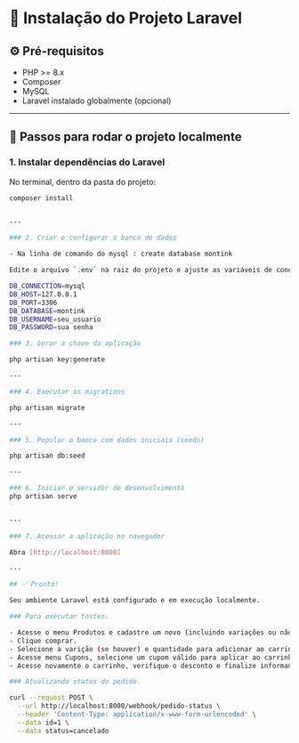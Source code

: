# 🧩 Instalação do Projeto Laravel

## ⚙️ Pré-requisitos

- PHP >= 8.x
- Composer
- MySQL
- Laravel instalado globalmente (opcional)

---

## 🚀 Passos para rodar o projeto localmente

### 1. Instalar dependências do Laravel

No terminal, dentro da pasta do projeto:

```bash
composer install


---

### 2. Criar e configurar o banco de dados

- Na linha de comando do mysql : create database montink

Edite o arquivo `.env` na raiz do projeto e ajuste as variáveis de conexão com o MySQL:

DB_CONNECTION=mysql
DB_HOST=127.0.0.1
DB_PORT=3306
DB_DATABASE=montink
DB_USERNAME=seu_usuario
DB_PASSWORD=sua senha

### 3. Gerar a chave da aplicação

php artisan key:generate

---

### 4. Executar as migrations

php artisan migrate

---

### 5. Popular o banco com dados iniciais (seeds)

php artisan db:seed

---

### 6. Iniciar o servidor de desenvolvimento
php artisan serve


---

### 7. Acessar a aplicação no navegador

Abra [http://localhost:8000]

---

## ✅ Pronto!

Seu ambiente Laravel está configurado e em execução localmente.

### Para executar testes.

- Acesse o menu Produtos e cadastre um novo (incluindo variações ou não).
- Clique comprar.
- Selecione a varição (se houver) e quantidade para adicionar ao carrinho.
- Acesse menu Cupons, selecione um cupom válido para aplicar ao carrinho.
- Acesse novamente o carrinho, verifique o desconto e finalize informando cep e email .

### Atualizando status do pedido.

curl --request POST \
  --url http://localhost:8000/webhook/pedido-status \
  --header 'Content-Type: application/x-www-form-urlencoded' \
  --data id=1 \
  --data status=cancelado


